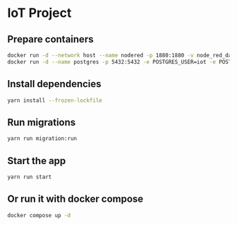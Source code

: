 # IoT Project

## Prepare containers

```bash
docker run -d --network host --name nodered -p 1880:1880 -v node_red_data:/data nodered/node-red
docker run -d --name postgres -p 5432:5432 -e POSTGRES_USER=iot -e POSTGRES_PASSWORD=iot -e POSTGRES_DB=iot postgres
```

## Install dependencies
```bash
yarn install --frozen-lockfile
```

## Run migrations
```bash
yarn run migration:run
```

## Start the app

```bash
yarn run start
```

## Or run it with docker compose
```bash
docker compose up -d
```
